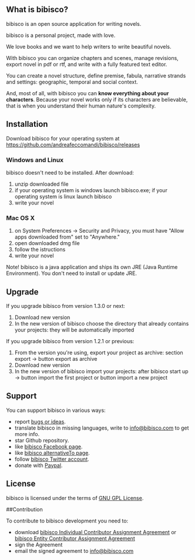 ## What is bibisco?

bibisco is an open source application for writing novels.

bibisco is a personal project, made with love. 

We love books and we want to help writers to write beautiful novels.

With bibisco you can organize chapters and scenes, manage revisions, export novel in pdf or rtf, and write with a fully featured text editor.

You can create a novel structure, define premise, fabula, narrative strands and settings: geographic, temporal and social context.

And, most of all, with bibisco you can **know everything about your characters**. Because your novel works only if its characters are believable, that is when you understand their human nature's complexity.

## Installation

Download bibisco for your operating system at https://github.com/andreafeccomandi/bibisco/releases

### Windows and Linux

bibisco doesn't need to be installed. After download:

1. unzip downloaded file
2. if your operating system is windows launch bibisco.exe; if your operating system is linux launch bibisco
3. write your novel

### Mac OS X

1. on System Preferences -> Security and Privacy, you must have "Allow apps downloaded from" set to "Anywhere." 
2. open downloaded dmg file
3. follow the istructions
4. write your novel

Note!  bibisco is a java application and ships its own JRE (Java Runtime Environment). You don't need to install or update JRE.

## Upgrade

If you upgrade bibisco from version 1.3.0 or next:

1. Download new version
2. In the new version of bibisco choose the directory that already contains your projects: they will be automatically imported

If you upgrade bibisco from version 1.2.1 or previous:

1. From the version you're using, export your project as archive: section export -> button export as archive
2. Download new version
3. In the new version of bibisco import your projects: after bibisco start up -> button import the first project or button import a new project


## Support

You can support bibisco in various ways:

* report [bugs or ideas](https://github.com/andreafeccomandi/bibisco/issues).
* translate bibisco in missing languages, write to info@bibisco.com to get more info.
* star Github repository.
* like [bibisco Facebook page](https://www.facebook.com/bibisco.official.page).
* like [bibisco alternativeTo page](http://alternativeto.net/software/bibisco).
* follow [bibisco Twitter account](https://twitter.com/bibiscotweet).
* donate with [Paypal](http://www.bibisco.com/donatePayPal).


## License

bibisco is licensed under the terms of [GNU GPL License](http://www.gnu.org/licenses/gpl-2.0.html).


##Contribution

To contribute to bibisco development you need to:
* download [bibisco Individual Contributor Assignment Agreement](https://github.com/andreafeccomandi/bibisco/blob/master/bibisco-Individual-Contribution-Assignment-Agreement.pdf) or [bibisco Entity Contributor Assignment Agreement](https://github.com/andreafeccomandi/bibisco/blob/master/bibisco-Entity-Contribution-Assignment-Agreement.pdf)
* sign the Agreement
* email the signed agreement to info@bibisco.com
